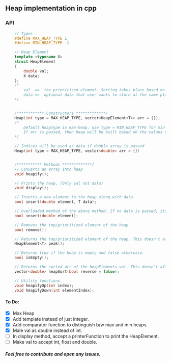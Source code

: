 ## Heap implementation in cpp

### API
```c++
    // Types
    #define MAX_HEAP_TYPE 1
    #define MIN_HEAP_TYPE -1

    // Heap Element    
    template <typename X>
    struct HeapElement
    {
        double val;
        X data;
    };
    /*
        val  =>  the prioritized element. Sorting takes place based on val.
        data =>  optional data that user wants to store at the same place as val.
    */


    /************ Constructors *************/
    Heap(int type = MAX_HEAP_TYPE, vector<HeapElement<T>> arr = {});
    /*
        Default heapType is max-heap, use type = MIN_HEAP_TYPE for min-heap.
        If arr is passed, then heap will be built based on the values of arr.
    */

    // Indices will be used as data if double array is passed
    Heap(int type = MAX_HEAP_TYPE, vector<double> arr = {})


    /*********** Methods *************/
    // Converts an array into heap
    void heapify();

    // Prints the heap, (Only val not data)
    void display();

    // Inserts a new element to the heap along with data
    bool insert(double element, T data);

    // Overloaded method of the above method. If no data is passed, its index will be used a data
    bool insert(double element);

    // Removes the top/prioritized element of the heap
    bool remove();

    // Returns the top/prioritized element of the heap. This doesn't affect the heap.
    HeapElement<T> peak();

    // Returns true if the heap is empty and false otherwise.
    bool isEmpty();

    // Returns the sorted arr of the heapElements.val. This doesn't affect the heap.
    vector<double> heapSort(bool reverse = false);

    // Utility functions.
    void heapifyUp(int index);
    void heapifyDown(int elementIndex);

```

#### To Do:
- [x] Max Heap
- [x] Add template instead of just integer.
- [x] Add comparator function to distinguish b/w max and min heaps.
- [x] Male val as double instead of int.
- [ ] In display method, accept a printerFunction to print the HeapElement<T>.
- [ ] Make val to accept int, float and double.

##### Feel free to contribute and open any issues.